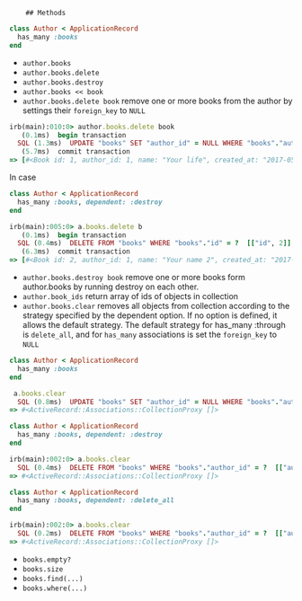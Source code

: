 
		## Methods
```ruby
class Author < ApplicationRecord
  has_many :books
end 
```
- `author.books`
- `author.books.delete`
- `author.books.destroy`
- `author.books << book`
- `author.books.delete book`
remove one or more books from the author by settings their `foreign_key` to `NULL`
```ruby
irb(main):010:0> author.books.delete book
   (0.1ms)  begin transaction
  SQL (1.3ms)  UPDATE "books" SET "author_id" = NULL WHERE "books"."author_id" = ? AND "books"."id" = 1  [["author_id", 1]]
   (5.7ms)  commit transaction
=> [#<Book id: 1, author_id: 1, name: "Your life", created_at: "2017-05-11 10:50:36", updated_at: "2017-05-11 10:50:36">]
```
In case
```ruby
class Author < ApplicationRecord
  has_many :books, dependent: :destroy
end 
```
```ruby
irb(main):005:0> a.books.delete b
   (0.1ms)  begin transaction
  SQL (0.4ms)  DELETE FROM "books" WHERE "books"."id" = ?  [["id", 2]]
   (6.3ms)  commit transaction
=> [#<Book id: 2, author_id: 1, name: "Your name 2", created_at: "2017-05-11 11:08:50", updated_at: "2017-05-11 11:08:50">]
```
- `author.books.destroy book`
remove one or more books form author.books by running destroy on each other. 
- `author.book_ids`
return array of ids of objects in collection
- `author.books.clear`
removes all objects from collection according to the strategy specified by the dependent option. If no option is defined, it allows the default strategy. The default strategy for has_many :through is `delete_all`, 
and for `has_many` associations is set the `foreign_key` to `NULL`
```ruby
class Author < ApplicationRecord
  has_many :books 
end
```
```ruby
 a.books.clear
  SQL (0.8ms)  UPDATE "books" SET "author_id" = NULL WHERE "books"."author_id" = ?  [["author_id", 1]]
=> #<ActiveRecord::Associations::CollectionProxy []>
```
```ruby
class Author < ApplicationRecord 
  has_many :books, dependent: :destroy
end 
```
```ruby
irb(main):002:0> a.books.clear
  SQL (0.4ms)  DELETE FROM "books" WHERE "books"."author_id" = ?  [["author_id", 1]]
=> #<ActiveRecord::Associations::CollectionProxy []>
```

```ruby
class Author < ApplicationRecord
  has_many :books, dependent: :delete_all
end 
```
```ruby
irb(main):002:0> a.books.clear
  SQL (0.2ms)  DELETE FROM "books" WHERE "books"."author_id" = ?  [["author_id", 1]]
=> #<ActiveRecord::Associations::CollectionProxy []>
```
- `books.empty?`
- `books.size`
- `books.find(...)`
- `books.where(...)`


	
